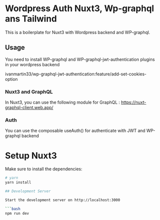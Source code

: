 # Wordpress Auth Nuxt3, Wp-graphql ans Tailwind

This is a boilerplate for Nuxt3 with Wordpress backend and WP-graphql.

## Usage

You need to install WP-graphql and WP-graphql-jwt-authentication plugins in your wordpress backend

ivanmartin33/wp-graphql-jwt-authentication:feature/add-set-cookies-option


### Nuxt3 and GraphQL

In Nuxt3, you can use the following module for GraphQL : 
https://nuxt-graphql-client.web.app/


### Auth

You can use the composable useAuth() for authenticate with JWT and WP-graphql backend

# Setup Nuxt3

Make sure to install the dependencies:

```bash
# yarn
yarn install

## Development Server

Start the development server on http://localhost:3000

```bash
npm run dev
```
